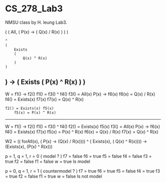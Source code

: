 # CS_278_Lab3
NMSU class by H. leung Lab3. 

(
	(
		All, 
		(
			P(x) -> 
			(
				Q(x) \/ R(x)
			)
		)
	)

	^ 
	(
		Exists
		(
			Q(x) ^ R(x)
		)
	)
)
->
(
	Exists
	(
		P(x) ^ R(x)
	)
)
----------------------------------------------
W = f1() -> f2()
	f1() = f3() ^ f4()
		f3() = All(x) P(x) -> f6(x)
			f6(x) = Q(x) \/ R(x)
		f4() = Exists(x) f7(x)
			f7(x) = Q(x) ^ R(x)

	f2() = Exists(x) f5(x)
		f5(x) = P(x) ^ R(x)
-------------------------------------------
W = f1() -> f2()
f1() = f3() ^ f4()
f2() = Exists(x) f5(x)
f3() = All(x) P(x) -> f6(x)
f4() = Exists(x) f7(x)
f5(x) = P(x) ^ R(x)
f6(x) = Q(x) \/ R(x)
f7(x) = Q(x) ^ R(x)

W2 = (( forAll(x), ( P(x) -> (Q(x) \/ R(x)))) ^ ( Exists(x), ( Q(x) ^ R(x)))) -> (Exists(x), (P(x) ^ R(x)))

p = 1, q = 1, r = 0 ( model ? )
f7 = false
f6 = true
f5 = false
f4 = false
f3 = true
f2 = false
f1 = false
w = true
Is model

p = 0, q = 1, r = 1 ( countermodel ? )
f7 = true
f6 = true
f5 = false
f4 = true
f3 = true
f2 = false
f1 = true
w = false
Is not model
